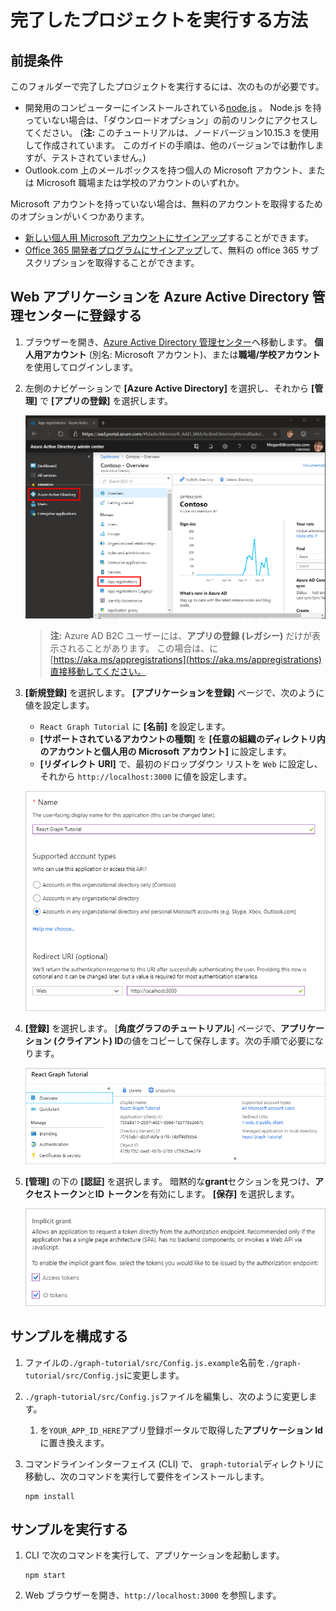 # <a name="how-to-run-the-completed-project"></a>完了したプロジェクトを実行する方法

## <a name="prerequisites"></a>前提条件

このフォルダーで完了したプロジェクトを実行するには、次のものが必要です。

- 開発用のコンピューターにインストールされている[node.js](https://nodejs.org) 。 Node.js を持っていない場合は、「ダウンロードオプション」の前のリンクにアクセスしてください。 (**注:** このチュートリアルは、ノードバージョン10.15.3 を使用して作成されています。 このガイドの手順は、他のバージョンでは動作しますが、テストされていません。)
- Outlook.com 上のメールボックスを持つ個人の Microsoft アカウント、または Microsoft 職場または学校のアカウントのいずれか。

Microsoft アカウントを持っていない場合は、無料のアカウントを取得するためのオプションがいくつかあります。

- [新しい個人用 Microsoft アカウントにサインアップ](https://signup.live.com/signup?wa=wsignin1.0&rpsnv=12&ct=1454618383&rver=6.4.6456.0&wp=MBI_SSL_SHARED&wreply=https://mail.live.com/default.aspx&id=64855&cbcxt=mai&bk=1454618383&uiflavor=web&uaid=b213a65b4fdc484382b6622b3ecaa547&mkt=E-US&lc=1033&lic=1)することができます。
- [Office 365 開発者プログラムにサインアップ](https://developer.microsoft.com/office/dev-program)して、無料の office 365 サブスクリプションを取得することができます。

## <a name="register-a-web-application-with-the-azure-active-directory-admin-center"></a>Web アプリケーションを Azure Active Directory 管理センターに登録する

1. ブラウザーを開き、[Azure Active Directory 管理センター](https://aad.portal.azure.com)へ移動します。 **個人用アカウント** (別名: Microsoft アカウント)、または**職場/学校アカウント**を使用してログインします。

1. 左側のナビゲーションで **[Azure Active Directory]** を選択し、それから **[管理]** で **[アプリの登録]** を選択します。

    ![アプリの登録のスクリーンショット ](/tutorial/images/aad-portal-app-registrations.png)

    > **注:** Azure AD B2C ユーザーには、**アプリの登録 (レガシー)** だけが表示されることがあります。 この場合は、に[https://aka.ms/appregistrations](https://aka.ms/appregistrations)直接移動してください。

1. **[新規登録]** を選択します。 **[アプリケーションを登録]** ページで、次のように値を設定します。

    - `React Graph Tutorial` に **[名前]** を設定します。
    - **[サポートされているアカウントの種類]** を **[任意の組織のディレクトリ内のアカウントと個人用の Microsoft アカウント]** に設定します。
    - **[リダイレクト URI]** で、最初のドロップダウン リストを `Web` に設定し、それから `http://localhost:3000` に値を設定します。

    ![[アプリケーションの登録] ページのスクリーンショット](/tutorial/images/aad-register-an-app.png)

1. **[登録]** を選択します。 [**角度グラフのチュートリアル**] ページで、**アプリケーション (クライアント) ID**の値をコピーして保存します。次の手順で必要になります。

    ![新しいアプリの登録のアプリケーション ID のスクリーンショット](/tutorial/images/aad-application-id.png)

1. **[管理]** の下の **[認証]** を選択します。 暗黙的な**grant**セクションを見つけ、**アクセストークン**と**ID トークン**を有効にします。 **[保存]** を選択します。

    ![暗黙的な grant セクションのスクリーンショット](/tutorial/images/aad-implicit-grant.png)

## <a name="configure-the-sample"></a>サンプルを構成する

1. ファイルの`./graph-tutorial/src/Config.js.example`名前を`./graph-tutorial/src/Config.js`に変更します。
1. `./graph-tutorial/src/Config.js`ファイルを編集し、次のように変更します。
    1. を`YOUR_APP_ID_HERE`アプリ登録ポータルで取得した**アプリケーション Id**に置き換えます。
1. コマンドラインインターフェイス (CLI) で、 `graph-tutorial`ディレクトリに移動し、次のコマンドを実行して要件をインストールします。

    ```Shell
    npm install
    ```

## <a name="run-the-sample"></a>サンプルを実行する

1. CLI で次のコマンドを実行して、アプリケーションを起動します。

    ```Shell
    npm start
    ```

1. Web ブラウザーを開き、`http://localhost:3000` を参照します。
